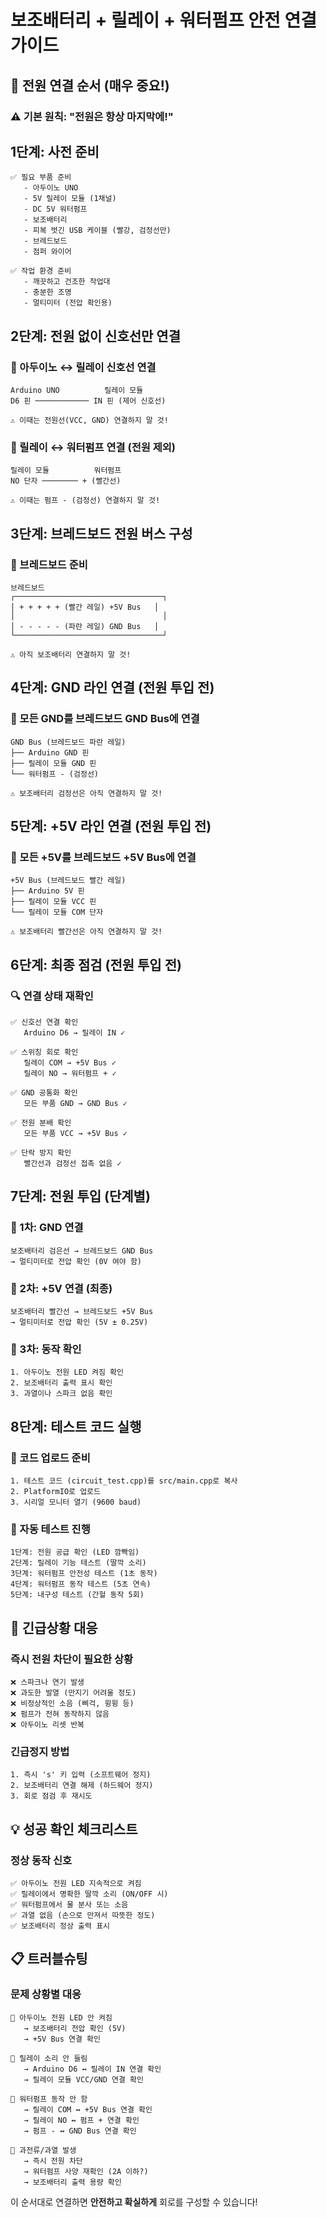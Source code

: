 # 보조배터리 + 릴레이 + 워터펌프 안전 연결 가이드

## 🔌 전원 연결 순서 (매우 중요!)

### ⚠️ 기본 원칙: "전원은 항상 마지막에!"

## 1단계: 사전 준비
```
✅ 필요 부품 준비
   - 아두이노 UNO
   - 5V 릴레이 모듈 (1채널)
   - DC 5V 워터펌프
   - 보조배터리
   - 피복 벗긴 USB 케이블 (빨강, 검정선만)
   - 브레드보드
   - 점퍼 와이어

✅ 작업 환경 준비
   - 깨끗하고 건조한 작업대
   - 충분한 조명
   - 멀티미터 (전압 확인용)
```

## 2단계: 전원 없이 신호선만 연결

### 🔹 아두이노 ↔ 릴레이 신호선 연결
```
Arduino UNO          릴레이 모듈
D6 핀 ──────────── IN 핀 (제어 신호선)

⚠️ 이때는 전원선(VCC, GND) 연결하지 말 것!
```

### 🔹 릴레이 ↔ 워터펌프 연결 (전원 제외)
```
릴레이 모듈          워터펌프
NO 단자 ──────── + (빨간선)

⚠️ 이때는 펌프 - (검정선) 연결하지 말 것!
```

## 3단계: 브레드보드 전원 버스 구성

### 🔹 브레드보드 준비
```
브레드보드
┌─────────────────────────────────┐
│ + + + + + (빨간 레일) +5V Bus   │
│                                 │  
│ - - - - - (파란 레일) GND Bus   │
└─────────────────────────────────┘

⚠️ 아직 보조배터리 연결하지 말 것!
```

## 4단계: GND 라인 연결 (전원 투입 전)

### 🔹 모든 GND를 브레드보드 GND Bus에 연결
```
GND Bus (브레드보드 파란 레일)
├── Arduino GND 핀
├── 릴레이 모듈 GND 핀  
└── 워터펌프 - (검정선)

⚠️ 보조배터리 검정선은 아직 연결하지 말 것!
```

## 5단계: +5V 라인 연결 (전원 투입 전)

### 🔹 모든 +5V를 브레드보드 +5V Bus에 연결
```
+5V Bus (브레드보드 빨간 레일)
├── Arduino 5V 핀
├── 릴레이 모듈 VCC 핀
└── 릴레이 모듈 COM 단자

⚠️ 보조배터리 빨간선은 아직 연결하지 말 것!
```

## 6단계: 최종 점검 (전원 투입 전)

### 🔍 연결 상태 재확인
```
✅ 신호선 연결 확인
   Arduino D6 → 릴레이 IN ✓

✅ 스위칭 회로 확인  
   릴레이 COM → +5V Bus ✓
   릴레이 NO → 워터펌프 + ✓

✅ GND 공통화 확인
   모든 부품 GND → GND Bus ✓

✅ 전원 분배 확인
   모든 부품 VCC → +5V Bus ✓

✅ 단락 방지 확인
   빨간선과 검정선 접촉 없음 ✓
```

## 7단계: 전원 투입 (단계별)

### 🔹 1차: GND 연결
```
보조배터리 검은선 → 브레드보드 GND Bus
→ 멀티미터로 전압 확인 (0V 여야 함)
```

### 🔹 2차: +5V 연결 (최종)
```
보조배터리 빨간선 → 브레드보드 +5V Bus
→ 멀티미터로 전압 확인 (5V ± 0.25V)
```

### 🔹 3차: 동작 확인
```
1. 아두이노 전원 LED 켜짐 확인
2. 보조배터리 출력 표시 확인  
3. 과열이나 스파크 없음 확인
```

## 8단계: 테스트 코드 실행

### 🔹 코드 업로드 준비
```
1. 테스트 코드 (circuit_test.cpp)를 src/main.cpp로 복사
2. PlatformIO로 업로드
3. 시리얼 모니터 열기 (9600 baud)
```

### 🔹 자동 테스트 진행
```
1단계: 전원 공급 확인 (LED 깜빡임)
2단계: 릴레이 기능 테스트 (딸깍 소리)  
3단계: 워터펌프 안전성 테스트 (1초 동작)
4단계: 워터펌프 동작 테스트 (5초 연속)
5단계: 내구성 테스트 (간헐 동작 5회)
```

## 🚨 긴급상황 대응

### 즉시 전원 차단이 필요한 상황
```
❌ 스파크나 연기 발생
❌ 과도한 발열 (만지기 어려울 정도)
❌ 비정상적인 소음 (삐걱, 윙윙 등)
❌ 펌프가 전혀 동작하지 않음
❌ 아두이노 리셋 반복
```

### 긴급정지 방법
```
1. 즉시 's' 키 입력 (소프트웨어 정지)
2. 보조배터리 연결 해제 (하드웨어 정지)
3. 회로 점검 후 재시도
```

## 💡 성공 확인 체크리스트

### 정상 동작 신호
```
✅ 아두이노 전원 LED 지속적으로 켜짐
✅ 릴레이에서 명확한 딸깍 소리 (ON/OFF 시)
✅ 워터펌프에서 물 분사 또는 소음
✅ 과열 없음 (손으로 만져서 따뜻한 정도)
✅ 보조배터리 정상 출력 표시
```

## 📋 트러블슈팅

### 문제 상황별 대응
```
🔸 아두이노 전원 LED 안 켜짐
   → 보조배터리 전압 확인 (5V)
   → +5V Bus 연결 확인

🔸 릴레이 소리 안 들림  
   → Arduino D6 ↔ 릴레이 IN 연결 확인
   → 릴레이 모듈 VCC/GND 연결 확인

🔸 워터펌프 동작 안 함
   → 릴레이 COM ↔ +5V Bus 연결 확인
   → 릴레이 NO ↔ 펌프 + 연결 확인
   → 펌프 - ↔ GND Bus 연결 확인

🔸 과전류/과열 발생
   → 즉시 전원 차단
   → 워터펌프 사양 재확인 (2A 이하?)
   → 보조배터리 출력 용량 확인
```

이 순서대로 연결하면 **안전하고 확실하게** 회로를 구성할 수 있습니다!